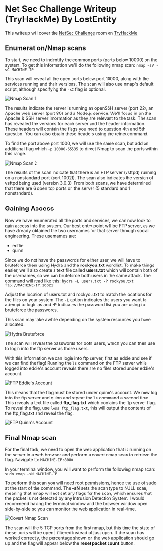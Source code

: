 # Net Sec Challenge Writeup (TryHackMe) By LostEntity

This writeup will cover the [NetSec Challenge](https://tryhackme.com/room/netsecchallenge) room on [TryHackMe](https://tryhackme.com/)

## Enumeration/Nmap scans
To start, we need to indentify the common ports (ports below 10000) on the system. To get this information we'll do the following nmap scan:
`nmap -sV -sC MACHINE-IP `

This scan will reveal all the open ports below port 10000, along with the services running and their versions. The scan will also use nmap's default script, although specifying the `-sC` flag is optional.

![Nmap Scan 1](https://i.imgur.com/16HF0ot.png)

The results indicate the server is running an openSSH server (port 22), an Apache web server (port 80) and a Node.js service. We'll focus in on the Apache & SSH server information as they are relevant to the task. The scan has revealed the versions for each server and the header information. These headers will contain the flags you need to question 4th and 5th question. You can also obtain these headers using the telnet command.

To find the port above port 1000, we will use the same scan, but add an additional flag which `-p 10000-65535` to direct Nmap to scan the ports within this range. 

![Nmap Scan 2](https://i.imgur.com/F3cd3y9.png)

The results of the scan indicate that there is an FTP server (vsftpd) running on a nonstandard port (port 10021). The scan also indicates the version of vsftpd being used (version 3.0.3). From both scans, we have determined that there are 6 open tcp ports on the server (5 standard and 1 nonstandard).

## Gaining Access
Now we have enumerated all the ports and services, we can now look to gain access into the system. Our best entry point will be FTP server, as we have already obtained the two usernames for that server through social engineering. These usernames are:
- eddie
- quinn

Since we do not have the passwords for either user, we will have to bruteforce them using Hydra and the **rockyou.txt** wordlist. To make things easier, we'll also create a text file called **users.txt** which will contain both of the usernames, so we can bruteforce both users in the same attack. The command will read like this:
`hydra -L users.txt -P rockyou.txt ftp://MACHINE-IP:10021`

Adjust the location of users.txt and rockyou.txt to match the locations for the files on your system. The `-L` option indicates the users you want to attempt to login as and -P indicates the password list you are using to bruteforce the passwords. 

This scan may take awhile depending on the system resources you have allocated. 

![Hydra Bruteforce](https://i.imgur.com/kkFITwL.png)

The scan will reveal the passwords for both users, which you can then use to login into the ftp server as those users. 

With this information we can login into ftp server, first as eddie and see if we can find the flag! Running the `ls` command on the FTP server while logged into eddie's account reveals there are no files stored under eddie's account.

![FTP Eddie's Account](https://i.imgur.com/72H1DBi.png)

This means that the flag must be stored under quinn's account. We now log into the ftp server and quinn and repeat the `ls` command a second time. This reveals a text file called **ftp_flag.txt** which contains the ftp server flag. To reveal the flag, use `less ftp_flag.txt`, this will output the contents of the ftp_flag.txt and reveal the flag.

![FTP Quinn's Account](https://i.imgur.com/YSTgauF.png)

## Final Nmap scan
For the final task, we need to open the web application that is running on the server in a web browser and perform a covert nmap scan to retrieve the flag. Navigate to:
`MACHINE-IP:8080`

In your terminal window, you will want to perform the following nmap scan:
`sudo nmap -sN MACHINE-IP`

To perform this scan you will need root permissions, hence the use of sudo at the start of the command. The **-sN** sets the scan type to NULL scan, meaning that nmap will not set any flags for the scan, which ensures that the packet is not detected by any Intrusion Detection System. I would recommend having the terminal window and the browser window open side-by-side so you can monitor the web application in real-time.

![Covert Nmap Scan](https://i.imgur.com/62GpRmt.png)

The scan will the 5 TCP ports from the first nmap, but this time the state of these ports will be open | filtered instead of just open. If the scan has worked correctly, the percentage shown on the web application should go up and the flag will appear below the **reset packet count** button.
